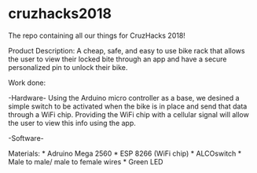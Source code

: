 # cruzhacks2018
The repo containing all our things for CruzHacks 2018!

Product Description: A cheap, safe, and easy to use bike rack that allows the user to view their locked bite through an app and have a secure personalized pin to unlock their bike. 

Work done: 

  -Hardware- Using the Arduino micro controller as a base, we desined a simple switch to be activated when the bike is in place and send that data through a WiFi chip. Providing the WiFi chip with a cellular signal will allow the user to view this info using the app.   

  -Software-

Materials: 
    * Adruino Mega 2560
    * ESP 8266 (WiFi chip)
    * ALCOswitch
    * Male to male/ male to female wires
    * Green LED 
    
